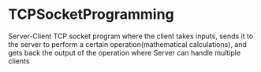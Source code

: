 # TCPSocketProgramming

Server-Client TCP socket program where the client takes inputs, sends it to the server to perform a certain operation(mathematical calculations), and gets back the output of the operation where Server can handle multiple clients
